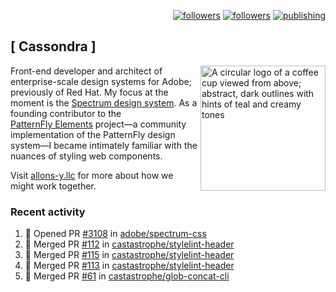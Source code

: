 <p align="right"><a rel="me" href="https://front-end.social/@castastrophe">
    <img alt="followers" title="Follow me on Mastodon" src="https://img.shields.io/mastodon/follow/109297102751309835?domain=https%3A%2F%2Ffront-end.social&label=Follow&logo=mastodon&logoColor=white&style=for-the-badge&labelColor=008080&color=006969"/></a>
  <a href="https://codepen.io/castastrophe/">
    <img alt="followers" title="Follow me on CodePen" src="https://img.shields.io/badge/23-1?color=640464&labelColor=7c007c&style=for-the-badge&logo=codepen&label=Follow"/></a>
<a href="https://castastrophe.medium.com/">
    <img alt="publishing" title="View articles on Medium" src="https://img.shields.io/badge/107-1?color=666&labelColor=444&label=subscribe&logo=medium&logoColor=white&style=for-the-badge"/></a>
</p>

## [&nbsp;Cassondra&nbsp;]

<img align="right" src="https://github-production-user-asset-6210df.s3.amazonaws.com/1840295/253016758-ba468774-1cd3-42c2-8f43-947b5eeb5edf.png" height="200" alt="A circular logo of a coffee cup viewed from above; abstract, dark outlines with hints of teal and creamy tones">

Front-end developer and architect of enterprise-scale design systems for Adobe; previously of Red Hat. My focus at the moment is the [Spectrum design system](https://github.com/adobe/spectrum-css). As a founding contributor to the [PatternFly&nbsp;Elements](https://github.com/patternfly/patternfly-elements) project&mdash;a community implementation of the PatternFly design system&mdash;I became intimately familiar with the nuances of styling web components.

Visit [allons-y.llc](http://allons-y.llc/) for more about how we might work together.

### Recent activity

<!--START_SECTION:activity-->
1. 💪 Opened PR [#3108](https://github.com/adobe/spectrum-css/pull/3108) in [adobe/spectrum-css](https://github.com/adobe/spectrum-css)
2. 🎉 Merged PR [#112](https://github.com/castastrophe/stylelint-header/pull/112) in [castastrophe/stylelint-header](https://github.com/castastrophe/stylelint-header)
3. 🎉 Merged PR [#115](https://github.com/castastrophe/stylelint-header/pull/115) in [castastrophe/stylelint-header](https://github.com/castastrophe/stylelint-header)
4. 🎉 Merged PR [#113](https://github.com/castastrophe/stylelint-header/pull/113) in [castastrophe/stylelint-header](https://github.com/castastrophe/stylelint-header)
5. 🎉 Merged PR [#61](https://github.com/castastrophe/glob-concat-cli/pull/61) in [castastrophe/glob-concat-cli](https://github.com/castastrophe/glob-concat-cli)
<!--END_SECTION:activity-->
